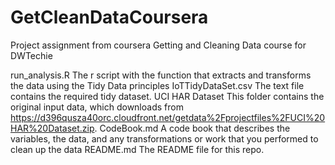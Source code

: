 # GetCleanDataCoursera
Project assignment from coursera Getting and Cleaning Data course for DWTechie

run_analysis.R The r script with the function that extracts and transforms the data using the Tidy Data principles
IoTTidyDataSet.csv The text file contains the required tidy dataset. 
UCI HAR Dataset This folder contains the original input data, which downloads from https://d396qusza40orc.cloudfront.net/getdata%2Fprojectfiles%2FUCI%20HAR%20Dataset.zip. 
CodeBook.md A code book that describes the variables, the data, and any transformations or work that you performed to clean up the data
README.md The README file for this repo. 
